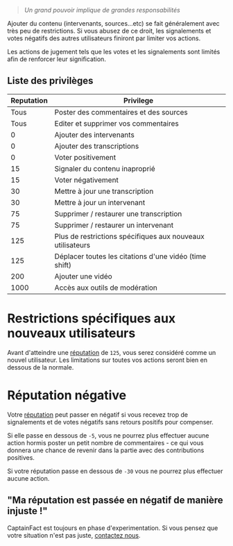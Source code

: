 > _Un grand pouvoir implique de grandes responsabilités_

Ajouter du contenu (intervenants, sources...etc) se fait généralement avec très
peu de restrictions. Si vous abusez de ce droit, les signalements et votes négatifs
des autres utilisateurs finiront par limiter vos actions.
 
Les actions de jugement tels que les votes et les signalements sont limités afin de
renforcer leur signification.

## Liste des privilèges

| Reputation | Privilege                                                  |
|------------|------------------------------------------------------------|
| Tous       | Poster des commentaires et des sources             
| Tous       | Editer et supprimer vos commentaires         
| 0          | Ajouter des intervenants
| 0          | Ajouter des transcriptions
| 0          | Voter positivement
| 15         | Signaler du contenu inaproprié                 
| 15         | Voter négativement
| 30         | Mettre à jour une transcription                 
| 30         | Mettre à jour un intervenant                 
| 75         | Supprimer / restaurer une transcription
| 75         | Supprimer / restaurer un intervenant
| 125        | Plus de restrictions spécifiques aux nouveaux utilisateurs             
| 125        | Déplacer toutes les citations d'une vidéo (time shift)                        
| 200        | Ajouter une vidéo
| 1000       | Accès aux outils de modération


# Restrictions spécifiques aux nouveaux utilisateurs

Avant d'atteindre une [réputation](/help/reputation) de `125`, vous serez considéré comme un nouvel
utilisateur. Les limitations sur toutes vos actions seront bien en dessous de la normale.


# Réputation négative

Votre [réputation](/help/reputation) peut passer en négatif si vous recevez trop de signalements
et de votes négatifs sans retours positifs pour compenser.

Si elle passe en dessous de `-5`, vous ne pourrez plus effectuer aucune action hormis poster
un petit nombre de commentaires - ce qui vous donnera une chance de revenir dans la partie
avec des contributions positives.

Si votre réputation passe en dessous de `-30` vous ne pourrez plus effectuer aucune action.

## "Ma réputation est passée en négatif de manière injuste !"

CaptainFact est toujours en phase d'experimentation. Si vous pensez que votre situation
n'est pas juste, [contactez nous](/help/contact).